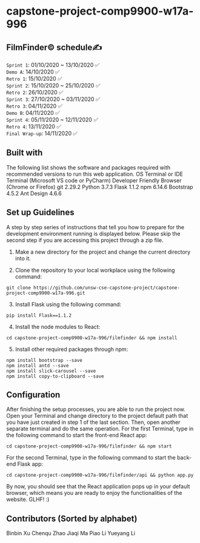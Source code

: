 # capstone-project-comp9900-w17a-996

## FilmFinder© schedule✍

`Sprint 1`:   01/10/2020 ~ 13/10/2020        ✅<br/>
`Demo A`:     14/10/2020                    ✅<br/>
`Retro 1`:    15/10/2020                    ✅<br/>
`Sprint 2`:   15/10/2020 ~ 25/10/2020       ✅<br/>
`Retro 2`:    26/10/2020                    ✅<br/>
`Sprint 3`:   27/10/2020 ~ 03/11/2020       ✅<br/>
`Retro 3`:    04/11/2020                    ✅<br/>
`Demo B`:     04/11/2020                    ✅<br/>
`Sprint 4`:   05/11/2020 ~ 12/11/2020       ✅<br/>
`Retro 4`:    13/11/2020                    ✅<br/>
`Final Wrap-up`: 14/11/2020                 ✅<br/>

## Built with
The following list shows the software and packages required with recommended versions to run this web application.
OS Terminal or IDE Terminal (Microsoft VS code or PyCharm)
Developer Friendly Browser (Chrome or Firefox)
git 2.29.2
Python 3.7.3
Flask 1.1.2
npm 6.14.6
Bootstrap 4.5.2
Ant Design 4.6.6

## Set up Guidelines
A step by step series of instructions that tell you how to prepare for the development environment running is displayed below. Please skip the second step if you are accessing this project through a zip file.

1. Make a new directory for the project and change the current directory into it. 

2. Clone the repository to your local workplace using the following command:
```
git clone https://github.com/unsw-cse-capstone-project/capstone-project-comp9900-w17a-996.git
```

3. Install Flask using the following command:
```
pip install Flask==1.1.2
```

4. Install the node modules to React:
```
cd capstone-project-comp9900-w17a-996/filmfinder && npm install
```

5. Install other required packages through npm:
```
npm install bootstrap --save
npm install antd --save
npm install slick-carousel --save
npm install copy-to-clipboard --save
```


## Configuration
After finishing the setup processes, you are able to run the project now. Open your Terminal and change directory to the project default path that you have just created in step 1 of the last section. Then, open another separate terminal and do the same operation.
For the first Terminal, type in the following command to start the front-end React app:
```
cd capstone-project-comp9900-w17a-996/filmfinder && npm start 
```
For the second Terminal, type in the following command to start the back-end Flask app:
```
cd capstone-project-comp9900-w17a-996/filmfinder/api && python app.py
```
By now, you should see that the React application pops up in your default browser, which means you are ready to enjoy the functionalities of the website. GLHF! :)

## Contributors (Sorted by alphabet)
Binbin Xu
Chenqu Zhao
Jiaqi Ma
Piao Li
Yueyang Li
